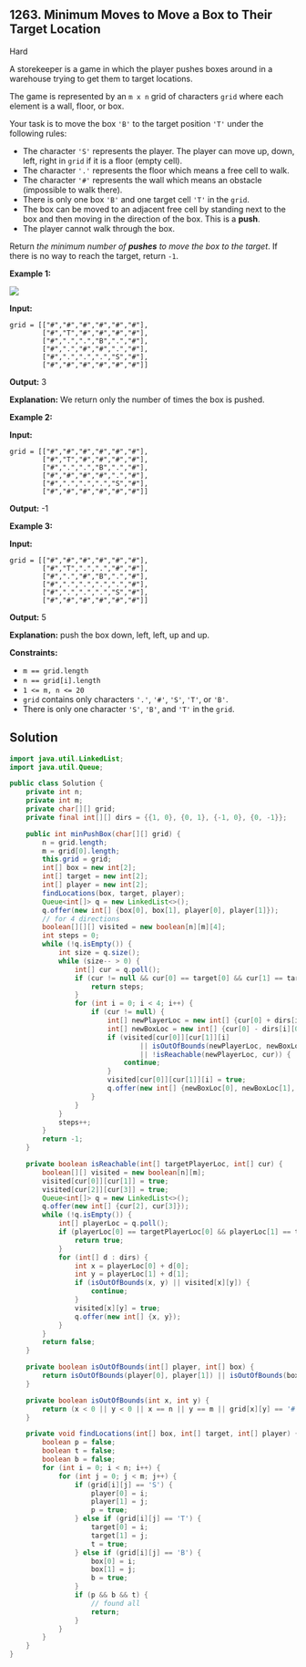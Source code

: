 ## 1263\. Minimum Moves to Move a Box to Their Target Location

Hard

A storekeeper is a game in which the player pushes boxes around in a warehouse trying to get them to target locations.

The game is represented by an `m x n` grid of characters `grid` where each element is a wall, floor, or box.

Your task is to move the box `'B'` to the target position `'T'` under the following rules:

*   The character `'S'` represents the player. The player can move up, down, left, right in `grid` if it is a floor (empty cell).
*   The character `'.'` represents the floor which means a free cell to walk.
*   The character `'#'` represents the wall which means an obstacle (impossible to walk there).
*   There is only one box `'B'` and one target cell `'T'` in the `grid`.
*   The box can be moved to an adjacent free cell by standing next to the box and then moving in the direction of the box. This is a **push**.
*   The player cannot walk through the box.

Return _the minimum number of **pushes** to move the box to the target_. If there is no way to reach the target, return `-1`.

**Example 1:**

![](https://assets.leetcode.com/uploads/2019/11/06/sample_1_1620.png)

**Input:**

    grid = [["#","#","#","#","#","#"],
            ["#","T","#","#","#","#"],
            ["#",".",".","B",".","#"],
            ["#",".","#","#",".","#"],
            ["#",".",".",".","S","#"],
            ["#","#","#","#","#","#"]]

**Output:** 3

**Explanation:** We return only the number of times the box is pushed.

**Example 2:**

**Input:**

    grid = [["#","#","#","#","#","#"],
            ["#","T","#","#","#","#"],
            ["#",".",".","B",".","#"],
            ["#","#","#","#",".","#"],
            ["#",".",".",".","S","#"],
            ["#","#","#","#","#","#"]]

**Output:** -1

**Example 3:**

**Input:**

    grid = [["#","#","#","#","#","#"],
            ["#","T",".",".","#","#"],
            ["#",".","#","B",".","#"],
            ["#",".",".",".",".","#"],
            ["#",".",".",".","S","#"],
            ["#","#","#","#","#","#"]]

**Output:** 5

**Explanation:** push the box down, left, left, up and up.

**Constraints:**

*   `m == grid.length`
*   `n == grid[i].length`
*   `1 <= m, n <= 20`
*   `grid` contains only characters `'.'`, `'#'`, `'S'`, `'T'`, or `'B'`.
*   There is only one character `'S'`, `'B'`, and `'T'` in the `grid`.

## Solution

```java
import java.util.LinkedList;
import java.util.Queue;

public class Solution {
    private int n;
    private int m;
    private char[][] grid;
    private final int[][] dirs = {{1, 0}, {0, 1}, {-1, 0}, {0, -1}};

    public int minPushBox(char[][] grid) {
        n = grid.length;
        m = grid[0].length;
        this.grid = grid;
        int[] box = new int[2];
        int[] target = new int[2];
        int[] player = new int[2];
        findLocations(box, target, player);
        Queue<int[]> q = new LinkedList<>();
        q.offer(new int[] {box[0], box[1], player[0], player[1]});
        // for 4 directions
        boolean[][][] visited = new boolean[n][m][4];
        int steps = 0;
        while (!q.isEmpty()) {
            int size = q.size();
            while (size-- > 0) {
                int[] cur = q.poll();
                if (cur != null && cur[0] == target[0] && cur[1] == target[1]) {
                    return steps;
                }
                for (int i = 0; i < 4; i++) {
                    if (cur != null) {
                        int[] newPlayerLoc = new int[] {cur[0] + dirs[i][0], cur[1] + dirs[i][1]};
                        int[] newBoxLoc = new int[] {cur[0] - dirs[i][0], cur[1] - dirs[i][1]};
                        if (visited[cur[0]][cur[1]][i]
                                || isOutOfBounds(newPlayerLoc, newBoxLoc)
                                || !isReachable(newPlayerLoc, cur)) {
                            continue;
                        }
                        visited[cur[0]][cur[1]][i] = true;
                        q.offer(new int[] {newBoxLoc[0], newBoxLoc[1], cur[0], cur[1]});
                    }
                }
            }
            steps++;
        }
        return -1;
    }

    private boolean isReachable(int[] targetPlayerLoc, int[] cur) {
        boolean[][] visited = new boolean[n][m];
        visited[cur[0]][cur[1]] = true;
        visited[cur[2]][cur[3]] = true;
        Queue<int[]> q = new LinkedList<>();
        q.offer(new int[] {cur[2], cur[3]});
        while (!q.isEmpty()) {
            int[] playerLoc = q.poll();
            if (playerLoc[0] == targetPlayerLoc[0] && playerLoc[1] == targetPlayerLoc[1]) {
                return true;
            }
            for (int[] d : dirs) {
                int x = playerLoc[0] + d[0];
                int y = playerLoc[1] + d[1];
                if (isOutOfBounds(x, y) || visited[x][y]) {
                    continue;
                }
                visited[x][y] = true;
                q.offer(new int[] {x, y});
            }
        }
        return false;
    }

    private boolean isOutOfBounds(int[] player, int[] box) {
        return isOutOfBounds(player[0], player[1]) || isOutOfBounds(box[0], box[1]);
    }

    private boolean isOutOfBounds(int x, int y) {
        return (x < 0 || y < 0 || x == n || y == m || grid[x][y] == '#');
    }

    private void findLocations(int[] box, int[] target, int[] player) {
        boolean p = false;
        boolean t = false;
        boolean b = false;
        for (int i = 0; i < n; i++) {
            for (int j = 0; j < m; j++) {
                if (grid[i][j] == 'S') {
                    player[0] = i;
                    player[1] = j;
                    p = true;
                } else if (grid[i][j] == 'T') {
                    target[0] = i;
                    target[1] = j;
                    t = true;
                } else if (grid[i][j] == 'B') {
                    box[0] = i;
                    box[1] = j;
                    b = true;
                }
                if (p && b && t) {
                    // found all
                    return;
                }
            }
        }
    }
}
```
